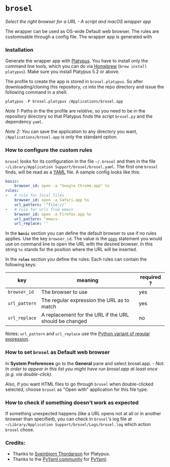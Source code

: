 `brosel`
=========

*Select the right browser for a URL - A script and macOS wrapper app*

The wrapper can be used as OS-wide Default web browser. The rules are
customisable through a config file. The wrapper app is generated with

### Installation

Generate the wrapper app with [Platypus](http://sveinbjorn.org/platypus). You
have to install only the command line tools, which you can do via
[Homebrew](https://brew.sh/) (`brew install platypus`). Make sure you install
Platypus 5.2 or above.

The profile to create the app is stored in `brosel.platypus`. So after
downloading/cloning this repository, `cd` into the repo directory and issue
the following command in a shell:

    platypus -P brosel.platypus /Applications/brosel.app

*Note 1:* Paths in the the profile are *relative*, so you need to be in the
repository directory so that Platypus finds the script `brosel.py` and the
dependency `yaml`.

*Note 2:* You can save the application to any directory you want,
`/Applications/brosel.app` is only the standard option.

### How to configure the custom rules

`brosel` looks for its configuration in the file `~/.brosel` and then in the
file `~/Library/Application Support/brosel/brosel.yaml`. The first one `brosel` finds, will be 
read as a [YAML](http://www.yaml.org/spec/1.2/spec.html) file. A sample
config looks like this:

```YAML
basic:
    browser_id: open -a "Google Chrome.app" %s
rules:
-   # rule for local files
    browser_id: open -a Safari.app %s
    url_pattern: '^file://'
-   # rule for urls from emacs
    browser_id: open -a Firefox.app %s
    url_pattern: ^emacs-
    url_replace: ''
```

In the **`basic`** section you can define the default browser to use if no
rules applies. Use the key `browser_id`. The value is the
[`open`](https://developer.apple.com/legacy/library/documentation/Darwin/Reference/ManPages/man1/open.1.html)
statement you would use on command line to open the URL with the desired
browser. In this string `%s` stands for the position where the URL will be
inserted.

In the **`rules`** section you define the rules: Each rules can contain the following keys:

key | meaning | required ?
----|---------|-----------
`browser_id` | The browser to use | yes
`url_pattern` | The regular expression the URL as to match | yes
`url_replace` | A replacement for the URL if the URL should be changed | no

Notes: `url_pattern` and `url_replace` use the [Python variant of regular expression](https://docs.python.org/2/library/re.html).

### How to set `brosel` as Default web browser

In **System Preferences** go to the **General** pane and select brosel.app. -
Not: *In order to appear in this list you might have run brosel.app at least
once (e.g. via double-click).*

Also, if you want HTML files to go through `brosel` when double-clicked selected, choose `brosel` as "Open with" application for this file type.

### How to check if something doesn't work as expected

If something unexpected happens (like a URL opens not at all or in another browser than specified), you can check in `brosel`'s log file at `~/Library/Application Support/brosel/Logs/brosel.log` which action `brosel` chose.

### Credits:

* Thanks to [Sveinbjorn Thordarson](http://sveinbjorn.org/) for Platypus.
* Thanks to the [PyYaml community](http://pyyaml.org/) for [PyYaml](http://pyyaml.org/wiki/PyYAML).

<!--  LocalWords:  brosel
 -->
